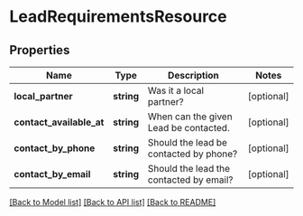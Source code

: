 # LeadRequirementsResource

## Properties
Name | Type | Description | Notes
------------ | ------------- | ------------- | -------------
**local_partner** | **string** | Was it a local partner? | [optional] 
**contact_available_at** | **string** | When can the given Lead be contacted. | [optional] 
**contact_by_phone** | **string** | Should the lead be contacted by phone? | [optional] 
**contact_by_email** | **string** | Should the lead the contacted by email? | [optional] 

[[Back to Model list]](../README.md#documentation-for-models) [[Back to API list]](../README.md#documentation-for-api-endpoints) [[Back to README]](../README.md)


